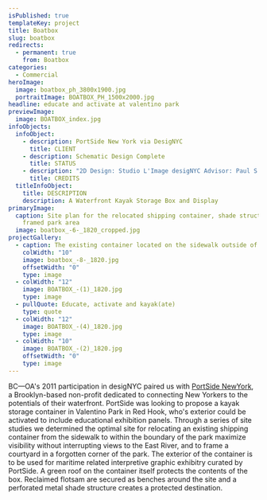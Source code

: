 ```yaml
---
isPublished: true
templateKey: project
title: Boatbox
slug: boatbox
redirects:
  - permanent: true
    from: Boatbox
categories:
  - Commercial
heroImage:
  image: boatbox_ph_3800x1900.jpg
  portraitImage: BOATBOX_PH_1500x2000.jpg
headline: educate and activate at valentino park
previewImage:
  image: BOATBOX_index.jpg
infoObjects:
  infoObject:
    - description: PortSide New York via DesigNYC
      title: CLIENT
    - description: Schematic Design Complete
      title: STATUS
    - description: "2D Design: Studio L'Image desigNYC Advisor: Paul S. Alter"
      title: CREDITS
  titleInfoObject:
    title: DESCRIPTION
    description: A Waterfront Kayak Storage Box and Display
primaryImage:
  caption: Site plan for the relocated shipping container, shade structure and
    framed park area
  image: boatbox_-6-_1820_cropped.jpg
projectGallery:
  - caption: The existing container located on the sidewalk outside of the park boundary
    colWidth: "10"
    image: boatbox_-8-_1820.jpg
    offsetWidth: "0"
    type: image
  - colWidth: "12"
    image: BOATBOX_-(1)_1820.jpg
    type: image
  - pullQuote: Educate, activate and kayak(ate)
    type: quote
  - colWidth: "12"
    image: BOATBOX_-(4)_1820.jpg
    type: image
  - colWidth: "10"
    image: BOATBOX_-(2)_1820.jpg
    offsetWidth: "0"
    type: image
---
```


BC—OA's 2011 participation in desigNYC paired us with [PortSide NewYork](http://portsidenewyork.org/), a Brooklyn-based non-profit dedicated to connecting New Yorkers to the potentials of their waterfront. PortSide was looking to propose a kayak storage container in Valentino Park in Red Hook, who's exterior could be activated to include educational exhibition panels. Through a series of site studies we determined the optimal site for relocating an existing shipping container from the sidewalk to within the boundary of the park maximize visibility without interrupting views to the East River, and to frame a courtyard in a forgotten corner of the park. The exterior of the container is to be used for maritime related interpretive graphic exhibitry curated by PortSide. A green roof on the container itself protects the contents of the box. Reclaimed flotsam are secured as benches around the site and a perforated metal shade structure creates a protected destination.
